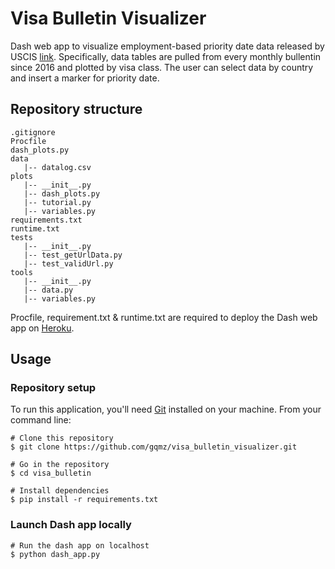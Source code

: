 # Visa Bulletin Visualizer

Dash web app to visualize employment-based priority date data released by USCIS [link](https://travel.state.gov/content/travel/en/legal/visa-law0/visa-bulletin.html). Specifically, data tables are pulled from every monthly bullentin since 2016 and plotted by visa class. The user can select data by country and insert a marker for priority date.

## Repository structure

```
.gitignore
Procfile
dash_plots.py
data
   |-- datalog.csv
plots
   |-- __init__.py
   |-- dash_plots.py
   |-- tutorial.py
   |-- variables.py
requirements.txt
runtime.txt
tests
   |-- __init__.py
   |-- test_getUrlData.py
   |-- test_validUrl.py
tools
   |-- __init__.py
   |-- data.py
   |-- variables.py
```
Procfile, requirement.txt & runtime.txt are required to deploy the Dash web app on [Heroku](https://dashboard.heroku.com/login).

## Usage

### Repository setup

To run this application, you'll need [Git](https://git-scm.com/) installed on your machine. From your command line:

```
# Clone this repository
$ git clone https://github.com/gqmz/visa_bulletin_visualizer.git

# Go in the repository
$ cd visa_bulletin

# Install dependencies
$ pip install -r requirements.txt
```

### Launch Dash app locally

```
# Run the dash app on localhost
$ python dash_app.py
```